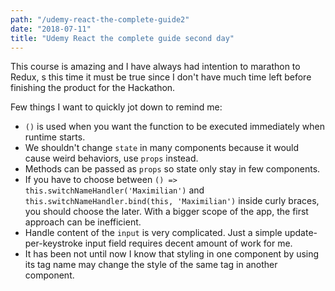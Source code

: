 ```yaml
---
path: "/udemy-react-the-complete-guide2"
date: "2018-07-11"
title: "Udemy React the complete guide second day"
---
```


This course is amazing and I have always had intention to marathon to Redux, s this time it must be true since I don't have much time left before finishing the product for the Hackathon.

Few things I want to quickly jot down to remind me:
- `()` is used when you want the function to be executed immediately when runtime starts.
- We shouldn't change `state` in many components because it would cause weird behaviors, use `props` instead.
- Methods can be passed as `props` so state only stay in few components.
- If you have to choose between `() => this.switchNameHandler('Maximilian')` and `this.switchNameHandler.bind(this, 'Maximilian')` inside curly braces, you should choose the later. With a bigger scope of the app, the first approach can be inefficient.
- Handle content of the `input` is very complicated. Just a simple update-per-keystroke input field requires decent amount of work for me.
- It has been not until now I know that styling in one component by using its tag name may change the style of the same tag in another component. 